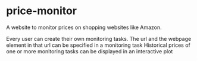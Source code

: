# price-monitor
A website to monitor prices on shopping websites like Amazon.

Every user can create their own monitoring tasks.
The url and the webpage element in that url can be specified in a monitoring task
Historical prices of one or more monitoring tasks can be displayed in an interactive plot

